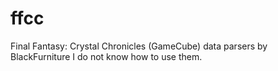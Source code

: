 # ffcc
Final Fantasy: Crystal Chronicles (GameCube) data parsers by BlackFurniture
I do not know how to use them.

